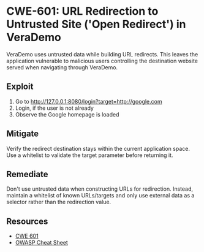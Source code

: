 # CWE-601: URL Redirection to Untrusted Site ('Open Redirect') in VeraDemo

VeraDemo uses untrusted data while building URL redirects.
This leaves the application vulnerable to malicious users controlling
the destination website served when navigating through VeraDemo.

## Exploit

1. Go to http://127.0.0.1:8080/login?target=http://google.com
2. Login, if the user is not already
3. Observe the Google homepage is loaded

## Mitigate

Verify the redirect destination stays within the current application space.
Use a whitelist to validate the target parameter before returning it.

## Remediate

Don't use untrusted data when constructing URLs for redirection. Instead,
maintain a whitelist of known URLs/targets and only use external data
as a selector rather than the redirection value.

## Resources

- [CWE 601](https://cwe.mitre.org/data/definitions/601.html)
- [OWASP Cheat Sheet](https://www.owasp.org/index.php/Unvalidated_Redirects_and_Forwards_Cheat_Sheet)
